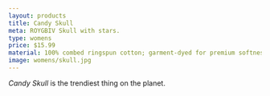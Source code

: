 ```yaml
---
layout: products
title: Candy Skull
meta: ROYGBIV Skull with stars.
type: womens
price: $15.99
material: 100% combed ringspun cotton; garment-dyed for premium softness and minimal shrinkage.
image: womens/skull.jpg
---
```


*Candy Skull* is the trendiest thing on the planet.

